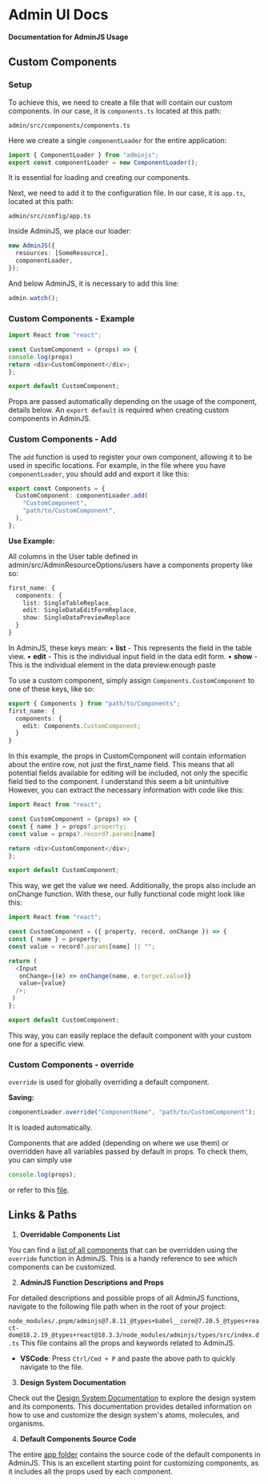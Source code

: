 # Admin UI Docs

**Documentation for AdminJS Usage**

## Custom Components

### Setup

To achieve this, we need to create a file that will contain our custom components. In our case, it is `components.ts` located at this path:

`admin/src/components/components.ts`

Here we create a single `componentLoader` for the entire application:

```typescript
import { ComponentLoader } from "adminjs";
export const componentLoader = new ComponentLoader();
```

It is essential for loading and creating our components.

Next, we need to add it to the configuration file. In our case, it is `app.ts`, located at this path:

`admin/src/config/app.ts`

Inside AdminJS, we place our loader:

```typescript
new AdminJS({
  resources: [SomeResource],
  componentLoader,
});
```

And below AdminJS, it is necessary to add this line:

```typescript
admin.watch();
```

### Custom Components - Example

```typescript
import React from "react";

const CustomComponent = (props) => {
console.log(props)
return <div>CustomComponent</div>;
};

export default CustomComponent;
```

Props are passed automatically depending on the usage of the component, details below.
An `export default` is required when creating custom components in AdminJS.

### Custom Components - Add

The `add` function is used to register your own component, allowing it to be used in specific locations. For example, in the file where you have `componentLoader`, you should add and export it like this:

```typescript
export const Components = {
  CustomComponent: componentLoader.add(
    "CustomComponent",
    "path/to/CustomComponent",
  ),
};
```

**Use Example:**

All columns in the User table defined in admin/src/AdminResourceOptions/users have a components property like so:

```typescript
first_name: {
  components: {
    list: SingleTableReplace,
    edit: SingleDataEditFormReplace,
    show: SingleDataPreviewReplace
  }
}
```

In AdminJS, these keys mean:
• **list** - This represents the field in the table view.
• **edit** - This is the individual input field in the data edit form.
• **show** - This is the individual element in the data preview.enough paste

To use a custom component, simply assign `Components.CustomComponent` to one of these keys, like so:

```typescript
export { Components } from "path/to/Components";
first_name: {
  components: {
    edit: Components.CustomComponent;
  }
}
```

In this example, the props in CustomComponent will contain information about the entire row, not just the first_name field. This means that all potential fields available for editing will be included, not only the specific field tied to the component. I understand this seem a bit unintuitive However, you can extract the necessary information with code like this:

```typescript
import React from "react";

const CustomComponent = (props) => {
const { name } = props?.property;
const value = props?.record?.params[name]

return <div>CustomComponent</div>;
};

export default CustomComponent;
```

This way, we get the value we need. Additionally, the props also include an onChange function. With these, our fully functional code might look like this:

```typescript
import React from "react";

const CustomComponent = ({ property, record, onChange }) => {
const { name } = property;
const value = record?.params[name] || "";

return (
  <Input
   onChange={(e) => onChange(name, e.target.value)}
   value={value}
  />;
 )
};

export default CustomComponent;
```

This way, you can easily replace the default component with your custom one for a specific view.

### Custom Components - override

`override` is used for globally overriding a default component.

**Saving:**

```typescript
componentLoader.override("ComponentName", "path/to/CustomComponent");
```

It is loaded automatically.

Components that are added (depending on where we use them) or overridden have all variables passed by default in props. To check them, you can simply use

```typescript
console.log(props);
```

or refer to this [file](https://github.com/SoftwareBrothers/adminjs/tree/master/src/frontend/components/app).

## Links & Paths

1.  **Overridable Components List**

You can find a [list of all components](https://github.com/SoftwareBrothers/adminjs/blob/master/src/frontend/utils/overridable-component.ts) that can be overridden using the `override` function in AdminJS. This is a handy reference to see which components can be customized.

2.  **AdminJS Function Descriptions and Props**

For detailed descriptions and possible props of all AdminJS functions, navigate to the following file path when in the root of your project:

`node_modules/.pnpm/adminjs@7.8.11_@types+babel__core@7.20.5_@types+react-dom@18.2.19_@types+react@18.3.3/node_modules/adminjs/types/src/index.d.ts` This file contains all the props and keywords related to AdminJS.

- **VSCode**: Press `Ctrl/Cmd + P` and paste the above path to quickly navigate to the file.

3.  **Design System Documentation**

Check out the [Design System Documentation](https://storybook.adminjs.co/?path=/docs/designsystem-atoms-table--docs) to explore the design system and its components. This documentation provides detailed information on how to use and customize the design system's atoms, molecules, and organisms.

4.  **Default Components Source Code**

The entire [app folder](https://github.com/SoftwareBrothers/adminjs/tree/master/src/frontend/components/app) contains the source code of the default components in AdminJS. This is an excellent starting point for customizing components, as it includes all the props used by each component.
